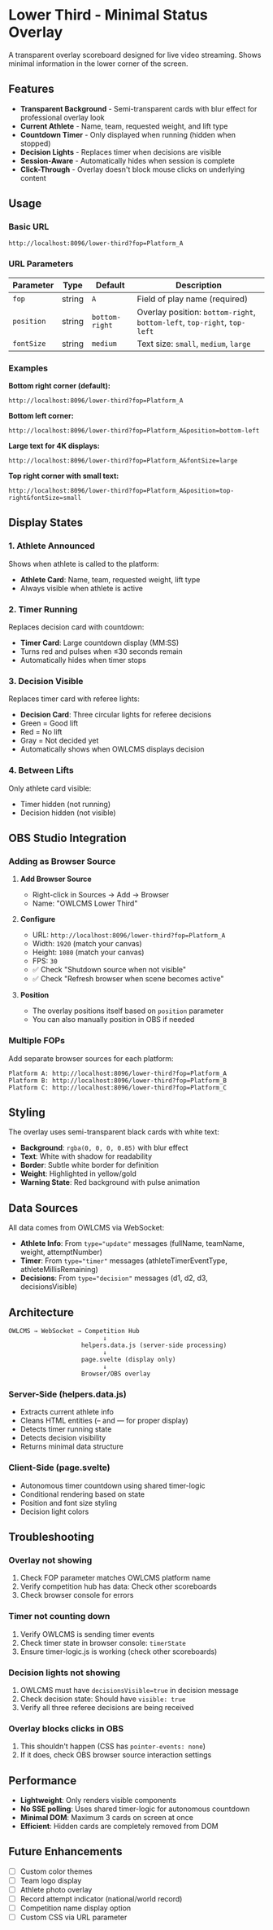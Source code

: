 # Lower Third - Minimal Status Overlay

A transparent overlay scoreboard designed for live video streaming. Shows minimal information in the lower corner of the screen.

## Features

- **Transparent Background** - Semi-transparent cards with blur effect for professional overlay look
- **Current Athlete** - Name, team, requested weight, and lift type
- **Countdown Timer** - Only displayed when running (hidden when stopped)
- **Decision Lights** - Replaces timer when decisions are visible
- **Session-Aware** - Automatically hides when session is complete
- **Click-Through** - Overlay doesn't block mouse clicks on underlying content

## Usage

### Basic URL
```
http://localhost:8096/lower-third?fop=Platform_A
```

### URL Parameters

| Parameter | Type | Default | Description |
|-----------|------|---------|-------------|
| `fop` | string | `A` | Field of play name (required) |
| `position` | string | `bottom-right` | Overlay position: `bottom-right`, `bottom-left`, `top-right`, `top-left` |
| `fontSize` | string | `medium` | Text size: `small`, `medium`, `large` |

### Examples

**Bottom right corner (default):**
```
http://localhost:8096/lower-third?fop=Platform_A
```

**Bottom left corner:**
```
http://localhost:8096/lower-third?fop=Platform_A&position=bottom-left
```

**Large text for 4K displays:**
```
http://localhost:8096/lower-third?fop=Platform_A&fontSize=large
```

**Top right corner with small text:**
```
http://localhost:8096/lower-third?fop=Platform_A&position=top-right&fontSize=small
```

## Display States

### 1. Athlete Announced
Shows when athlete is called to the platform:
- **Athlete Card**: Name, team, requested weight, lift type
- Always visible when athlete is active

### 2. Timer Running
Replaces decision card with countdown:
- **Timer Card**: Large countdown display (MM:SS)
- Turns red and pulses when ≤30 seconds remain
- Automatically hides when timer stops

### 3. Decision Visible
Replaces timer card with referee lights:
- **Decision Card**: Three circular lights for referee decisions
- Green = Good lift
- Red = No lift
- Gray = Not decided yet
- Automatically shows when OWLCMS displays decision

### 4. Between Lifts
Only athlete card visible:
- Timer hidden (not running)
- Decision hidden (not visible)

## OBS Studio Integration

### Adding as Browser Source

1. **Add Browser Source**
   - Right-click in Sources → Add → Browser
   - Name: "OWLCMS Lower Third"

2. **Configure**
   - URL: `http://localhost:8096/lower-third?fop=Platform_A`
   - Width: `1920` (match your canvas)
   - Height: `1080` (match your canvas)
   - FPS: `30`
   - ✅ Check "Shutdown source when not visible"
   - ✅ Check "Refresh browser when scene becomes active"

3. **Position**
   - The overlay positions itself based on `position` parameter
   - You can also manually position in OBS if needed

### Multiple FOPs

Add separate browser sources for each platform:
```
Platform A: http://localhost:8096/lower-third?fop=Platform_A
Platform B: http://localhost:8096/lower-third?fop=Platform_B
Platform C: http://localhost:8096/lower-third?fop=Platform_C
```

## Styling

The overlay uses semi-transparent black cards with white text:
- **Background**: `rgba(0, 0, 0, 0.85)` with blur effect
- **Text**: White with shadow for readability
- **Border**: Subtle white border for definition
- **Weight**: Highlighted in yellow/gold
- **Warning State**: Red background with pulse animation

## Data Sources

All data comes from OWLCMS via WebSocket:
- **Athlete Info**: From `type="update"` messages (fullName, teamName, weight, attemptNumber)
- **Timer**: From `type="timer"` messages (athleteTimerEventType, athleteMillisRemaining)
- **Decisions**: From `type="decision"` messages (d1, d2, d3, decisionsVisible)

## Architecture

```
OWLCMS → WebSocket → Competition Hub
                          ↓
                    helpers.data.js (server-side processing)
                          ↓
                    page.svelte (display only)
                          ↓
                    Browser/OBS overlay
```

### Server-Side (helpers.data.js)
- Extracts current athlete info
- Cleans HTML entities (– and — for proper display)
- Detects timer running state
- Detects decision visibility
- Returns minimal data structure

### Client-Side (page.svelte)
- Autonomous timer countdown using shared timer-logic
- Conditional rendering based on state
- Position and font size styling
- Decision light colors

## Troubleshooting

### Overlay not showing
1. Check FOP parameter matches OWLCMS platform name
2. Verify competition hub has data: Check other scoreboards
3. Check browser console for errors

### Timer not counting down
1. Verify OWLCMS is sending timer events
2. Check timer state in browser console: `timerState`
3. Ensure timer-logic.js is working (check other scoreboards)

### Decision lights not showing
1. OWLCMS must have `decisionsVisible=true` in decision message
2. Check decision state: Should have `visible: true`
3. Verify all three referee decisions are being received

### Overlay blocks clicks in OBS
1. This shouldn't happen (CSS has `pointer-events: none`)
2. If it does, check OBS browser source interaction settings

## Performance

- **Lightweight**: Only renders visible components
- **No SSE polling**: Uses shared timer-logic for autonomous countdown
- **Minimal DOM**: Maximum 3 cards on screen at once
- **Efficient**: Hidden cards are completely removed from DOM

## Future Enhancements

- [ ] Custom color themes
- [ ] Team logo display
- [ ] Athlete photo overlay
- [ ] Record attempt indicator (national/world record)
- [ ] Competition name display option
- [ ] Custom CSS via URL parameter
